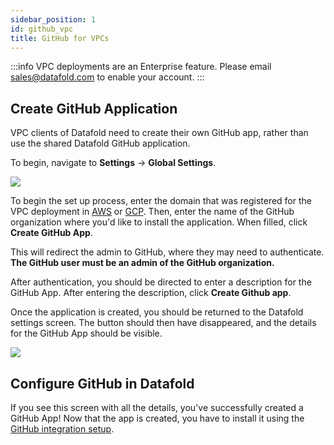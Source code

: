 ```yaml
---
sidebar_position: 1
id: github_vpc
title: GitHub for VPCs
---
```

:::info
VPC deployments are an Enterprise feature. Please email [sales@datafold.com](mailto:sales@datafold.com) to enable your account. 
:::

## Create GitHub Application

VPC clients of Datafold need to create their own GitHub app, rather than use the shared Datafold GitHub application.

To begin, navigate to **Settings** &rarr; **Global Settings**.

![](/img/onprem_github_settings.png)

To begin the set up process, enter the domain that was registered for the VPC deployment in [AWS](../vpc_deployments/aws.md) or [GCP](../vpc_deployments/gcp.md). Then, enter the name of the GitHub organization where you'd like to install the application. When filled, click **Create GitHub App**. 

This will redirect the admin to GitHub, where they may need to authenticate. **The GitHub user must be an admin of the GitHub organization.**


After authentication, you should be directed to enter a description for the GitHub App. After entering the description, click **Create Github app**.

Once the application is created, you should be returned to the Datafold settings screen. The button should then have disappeared, and the details for the GitHub App should be visible.

![](/img/onprem_github_confirmation.png)

## Configure GitHub in Datafold

If you see this screen with all the details, you've successfully created a GitHub App! Now that the app is created, you have to install it using the [GitHub integration setup](../../deployment_testing/getting_started_for_customers/source_control/github).

